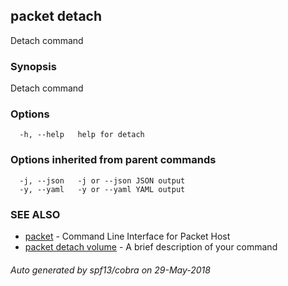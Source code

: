 ## packet detach

Detach command

### Synopsis

Detach command

### Options

```
  -h, --help   help for detach
```

### Options inherited from parent commands

```
  -j, --json   -j or --json JSON output
  -y, --yaml   -y or --yaml YAML output
```

### SEE ALSO

* [packet](packet.md)	 - Command Line Interface for Packet Host
* [packet detach volume](packet_detach_volume.md)	 - A brief description of your command

###### Auto generated by spf13/cobra on 29-May-2018
